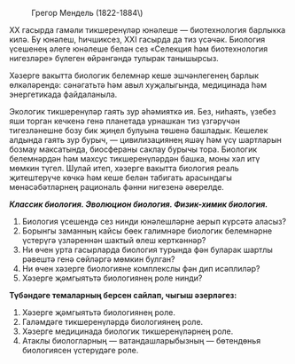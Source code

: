 <figure data-bbox="[51, 52, 156, 143]" data-page="7"><figcaption>Грегор Мендель (1822-1884\)</figcaption></figure>

ХХ гасырда гамәли тикшеренүләр юнәлеше — биотехнология барлыкка килә. Бу юнәлеш, һичшиксез, ХХІ гасырда да тиз үсәчәк. Биология үсешенең әлеге юнәлеше белән сез «Селекция һәм биотехнология нигезләре» бүлеген өйрәнгәндә тулырак танышырсыз.

Хәзерге вакытта биологик белемнәр кеше эшчәнлегенең барлык өлкәләрендә: сәнәгатьтә һәм авыл хуҗалыгында, медицинада һәм энергетикада файдаланыла.

Экологик тикшеренүләр гаять зур әһәмияткә ия. Без, ниһаять, үзебез яши торган кечкенә генә планетада урнашкан тиз үзгәрүчән тигезләнешне бозу бик җиңел булуына төшенә башладык. Кешелек алдында гаять зур бурыч, — цивилизациянең яшәү һәм үсү шартларын бозмау максатында, биосфераны саклау бурычы тора. Биологик белемнәрдән һәм махсус тикшеренүләрдән башка, моны хәл итү мөмкин түгел. Шулай итеп, хәзерге вакытта биология реаль җитештерүче көчкә һәм кеше белән табигать арасындагы мөнәсәбәтләрнең рациональ фәнни нигезенә әверелде.

***Классик биология. Эволюцион биология. Физик-химик биология.***

1. Биология үсешендә сез нинди юнәлешләрне аерып күрсәтә аласыз?
2. Борынгы заманның кайсы бөек галимнәре биологик белемнәрне үстерүгә үзләреннән шактый өлеш керткәннәр?
3. Ни өчен урта гасырларда биология турында фән буларак шартлы рәвештә генә сөйләргә мөмкин булган?
4. Ни өчен хәзерге биологияне комплекслы фән дип исәплиләр?
5. Хәзерге җәмгыятьтә биологиянең роле нинди?

**Түбәндәге темаларның берсен сайлап, чыгыш әзерләгез:**

1. Хәзерге җәмгыятьтә биологиянең роле.
2. Галәмдәге тикшеренүләрдә биологиянең роле.
3. Хәзерге медицинада биологик тикшеренүләрнең роле.
4. Атаклы биологларның — ватандашларыбызның — бөтендөнья биологиясен үстерүдәге роле.